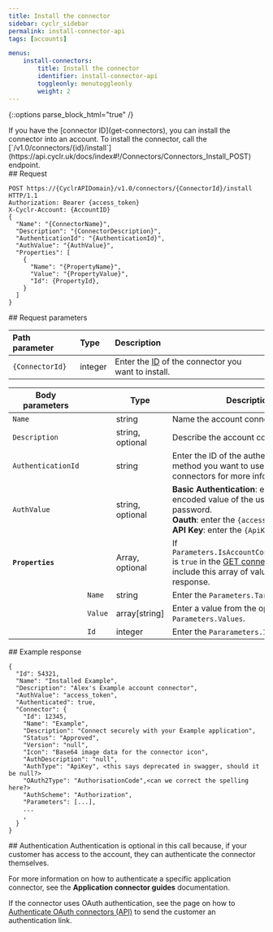 ```yaml
---
title: Install the connector
sidebar: cyclr_sidebar
permalink: install-connector-api
tags: [accounts]

menus:
    install-connectors:
        title: Install the connector
        identifier: install-connector-api
        toggleonly: menutoggleonly
        weight: 2
---
```

{::options parse_block_html="true" /}
<section class="card">
If you have the [connector ID](get-connectors), you can install the connector into an account. To install the connector, call the [`/v1.0/connectors/{id}/install`](https://api.cyclr.uk/docs/index#!/Connectors/Connectors_Install_POST) endpoint.


</section>
<section class="card">
## Request

```
POST https://{CyclrAPIDomain}/v1.0/connectors/{ConnectorId}/install HTTP/1.1
Authorization: Bearer {access_token}
X-Cyclr-Account: {AccountID}
{
  "Name": "{ConnectorName}",
  "Description": "{ConnectorDescription}",
  "AuthenticationId": "{AuthenticationId}",
  "AuthValue": "{AuthValue}",
  "Properties": [
    {
      "Name": "{PropertyName}",
      "Value": "{PropertyValue}",
      "Id": {PropertyId},
    }
  ]
}

```

</section>
<section class="card">
## Request parameters

| **Path parameter** | **Type** | **Description**                                    |
|:-------------------|:---------|:---------------------------------------------------|
| `{ConnectorId}`    | integer  | Enter the [ID](get-connectors#connector-id) of the connector you want to install. |

| **Body parameters** |  | **Type** | **Description** |
|---|---|---|---|
| `Name` |  | string | Name the account connector |
| `Description` |  | string, optional | Describe the account connector. |
| `AuthenticationId` |  | string | Enter the ID of the authentication method you want to use. See Get connectors for more information. |
| `AuthValue` |  | string, optional | **Basic Authentication**: enter the base64 encoded value of the username and password.<br>**Oauth**: enter the `{access_token}`.<br>**API Key**: enter the `{ApiKey}`. |
| **`Properties`** |  | Array, optional | If `Parameters.IsAccountConnectorProperty` is `true` in the [GET connectors](get-connectors#response-items) response, include this array of values from the response. |
|  | `Name` | string | Enter the `Parameters.TargetName` value. |
|  | `Value` | array[string] | Enter a value from the options in `Parameters.Values`. |
|  | `Id` | integer | Enter the `Pararameters.Id` value. |


</section>
<section class="card">
## Example response

```
{
  "Id": 54321,
  "Name": "Installed Example",
  "Description": "Alex's Example account connector",
  "AuthValue": "access_token",
  "Authenticated": true,
  "Connector": {
    "Id": 12345,
    "Name": "Example",
    "Description": "Connect securely with your Example application",
    "Status": "Approved",
    "Version": "null",
    "Icon": "Base64 image data for the connector icon",
    "AuthDescription": "null",
    "AuthType": "ApiKey", <this says deprecated in swagger, should it be null?>
    "OAuth2Type": "AuthorisationCode",<can we correct the spelling here?>
    "AuthScheme": "Authorization",
    "Parameters": [...],
    ...
    ,
  }
}
```


</section>
<section class="card">
## Authentication
Authentication is optional in this call because, if your customer has access to the account, they can authenticate the connector themselves. 

For more information on how to authenticate a specific application connector, see the **Application connector guides** documentation.

If the connector uses OAuth authentication, see the page on how to [Authenticate OAuth connectors (API)](authenticate-link-api) to send the customer an authentication link.

</section>
